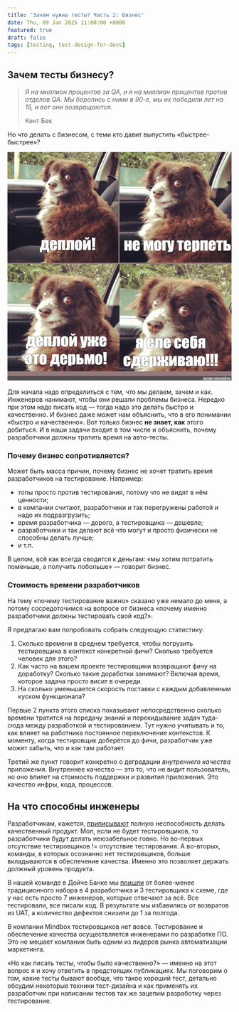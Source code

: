 ```yaml
---
title: 'Зачем нужны тесты? Часть 2: Бизнес'
date: Thu, 09 Jan 2025 11:00:00 +0000
featured: true
draft: false
tags: [testing, test-design-for-devs]
---
```

## Зачем тесты бизнесу?
> *Я на миллион процентов за QA, и я на миллион процентов против отделов QA. Мы боролись с ними в 90-е, мы их победили лет на 15, и вот они возвращаются.*
>
> Кент Бек

Но что делать с бизнесом, с теми кто давит выпустить «быстрее-быстрее»?

![Деплой это дерьмо](deploy_dog.png "Деплой это дерьмо!")

Для начала надо определиться с тем, что мы делаем, зачем и как. Инженеров нанимают, чтобы они решали проблемы бизнеса. Нередко при этом надо писать код — тогда надо это делать быстро и качественно. И бизнес даже может нам объяснить, что в его понимании «быстро и качественно». Вот только бизнес **не знает, как** этого добиться. И в наши задачи входит в том числе и объяснить, почему разработчики должны тратить время на авто-тесты.
### Почему бизнес сопротивляется?
Может быть масса причин, почему бизнес не хочет тратить время разработчиков на тестирование. Например:
- топы просто против тестирования, потому что не видят в нём ценности;
- в компании считают, разработчики и так перегружены работой и надо их подразгрузить;
- время разработчика — дорого, а тестировщика — дешевле;
- разработчики и так делают всё что могут и просто физически не способны делать лучше;
- и т.п.

В целом, всё как всегда сводится к деньгам: «мы хотим потратить поменьше, а получить побольше» — говорит бизнес.
### Стоимость времени разработчиков
На тему «почему тестирование важно» сказано уже немало до меня, а потому сосредоточимся на вопросе от бизнеса «почему именно разработчики должны тестировать свой код?».

Я предлагаю вам попробовать собрать следующую статистику:
1. Сколько времени в среднем требуется, чтобы погрузить тестировщика в контекст конкретной фичи? Сколько требуется человек для этого?
2. Как часто на вашем проекте тестировщики возвращают фичу на доработку? Сколько такие доработки занимают? Включая время, которое задача просто висит в очереди.
3. На сколько уменьшается скорость поставки с каждым добавленным куском функционала?

Первые 2 пункта этого списка показывают непосредственно сколько времени тратится на передачу знаний и перекидывание задач туда-сюда между разработкой и тестированием. Тут нужно учитывать и то, как влияет на работника постоянное переключение контекстов. К моменту, когда тестировщик доберётся до фичи, разработчик уже может забыть, что и как там работает.

Третий же пункт говорит конкретно о деградации *внутреннего качества* приложения. Внутреннее качество — это то, что не видит пользователь, но оно влияет на стоимость поддержки и развития приложения. Это качество инфры, кода, процессов.
## На что способны инженеры
Разработчикам, кажется, [приписывают](https://t.me/qa_memes/397) полную неспособность делать качественный продукт. Мол, если не будет тестировщиков, то разработчики будут делать неюзабельное говно. Но во-первых отсутствие тестировщиков != отсутствие тестирования. А во-вторых, команды, в которых осознанно нет тестировщиков, больше вкладываются в обеспечение качества. Именно это позволяет держать должный уровень продукта.

В нашей команде в Дойче Банке мы [пришли](https://www.youtube.com/watch?v=U0LTKfkmFhg) от более-менее традиционного набора в 4 разработчика и 3 тестировщика к схеме, где у нас есть просто 7 инженеров, которые отвечают за всё. Все тестировали, все писали код. В результате мы избавились от возвратов из UAT, а количество дефектов снизили до 1 за полгода.

В компании Mindbox тестировщиков нет вовсе. Тестирование и обеспечение качества осуществляется инженерами по разработке ПО. Это не мешает компании быть одним из лидеров рынка автоматизации маркетинга.

«Но как писать тесты, чтобы было качественно?» — именно на этот вопрос я и хочу ответить в предстоящих публикациях. Мы поговорим о том, какие тесты бывают вообще, что такое хороший тест, детально обсудим некоторые техники тест-дизайна и как применять их разработчик при написании тестов так же зацепим разработку через тестирование.

